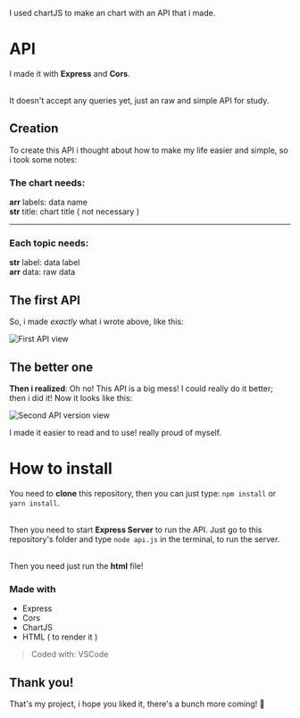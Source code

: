 I used chartJS to make an chart with an API that i made.

# API

I made it with **Express** and **Cors**. <br><br>

It doesn't accept any queries yet, just an raw and simple API for study.

## Creation

To create this API i thought about how to make my life easier and simple, so i took some notes:

### The chart needs:

**arr** labels: data name<br>
**str** title: chart title ( not necessary )

---

### Each topic needs:

**str** label: data label<br>
**arr** data: raw data

## The first API

So, i made _exactly_ what i wrote above, like this:

![First API view](https://imgur.com/dM2yVnt.jpg)

## The better one

**Then i realized**: Oh no! This API is a big mess! I could really do it better; then i did it! Now it looks like this:

![Second API version view](https://imgur.com/zbOkbn3.jpg)

I made it easier to read and to use! really proud of myself.

# How to install

You need to **clone** this repository, then you can just type: `npm install` or `yarn install`.<br><br>

Then you need to start **Express Server** to run the API. Just go to this repository's folder and type `node api.js` in the terminal, to run the server. <br><br>

Then you need just run the **html** file!

### Made with

* Express
* Cors
* ChartJS
* HTML ( to render it )

> Coded with: VSCode

## Thank you!

That's my project, i hope you liked it, there's a bunch more coming! :purple_heart: